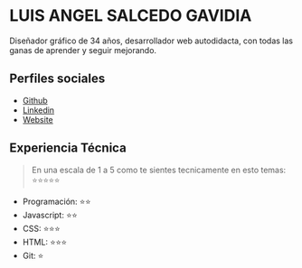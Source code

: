 # LUIS ANGEL SALCEDO GAVIDIA

Diseñador gráfico de 34 años, desarrollador web autodidacta, con todas las ganas de aprender y seguir mejorando.

## Perfiles sociales

- <a target='_blank' href='https://github.com/luisangelsalcedo/' alt='Github'>
	Github</a>
- <a target='_blank' href='https://www.linkedin.com/in/luissg' alt='Linkedin'>
	Linkedin</a>
- <a target='_blank' href='http://www.luissg.com/' alt='Website'>
	Website</a>

## Experiencia Técnica
> En una escala de 1 a 5 como te sientes tecnicamente en esto temas:  ⭐️⭐️⭐️⭐️⭐️

- Programación: ⭐️⭐️
- Javascript: ⭐️⭐️
- CSS: ⭐️⭐️⭐️
- HTML: ⭐️⭐️⭐️
- Git: ⭐️
